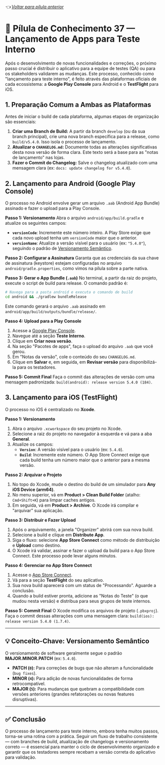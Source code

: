 ###### 👈 [Voltar para pílula anterior](https://github.com/ewerton5/reactJS-knowledge-nuggets/blob/main/content/036-performance-optimization.md)

# 📘 Pílula de Conhecimento 37 — Lançamento de Apps para Teste Interno

Após o desenvolvimento de novas funcionalidades e correções, o próximo passo crucial é distribuir o aplicativo para a equipe de testes (QA) ou para os stakeholders validarem as mudanças. Este processo, conhecido como "lançamento para teste interno", é feito através das plataformas oficiais de cada ecossistema: a **Google Play Console** para Android e o **TestFlight** para iOS.

## 1\. Preparação Comum a Ambas as Plataformas

Antes de iniciar o build de cada plataforma, algumas etapas de organização são essenciais:

1.  **Criar uma Branch de Build:** A partir da branch `develop` (ou da sua branch principal), crie uma nova branch específica para a release, como `build/v5.4.0`. Isso isola o processo de lançamento.
2.  **Atualizar o `CHANGELOG.md`:** Documente todas as alterações significativas desta nova versão de forma clara. Este texto será a base para as "notas de lançamento" nas lojas.
3.  **Fazer o Commit do Changelog:** Salve o changelog atualizado com uma mensagem clara (ex: `docs: update changelog for v5.4.0`).

## 2\. Lançamento para Android (Google Play Console)

O processo no Android envolve gerar um arquivo `.aab` (Android App Bundle) assinado e fazer o upload para a Play Console.

**Passo 1: Versionamento**
Abra o arquivo `android/app/build.gradle` e atualize os seguintes campos:

  * **`versionCode`**: Incremente este número inteiro. A Play Store exige que cada novo upload tenha um `versionCode` maior que o anterior.
  * **`versionName`**: Atualize a versão visível para o usuário (ex: `"5.4.0"`), seguindo o padrão de [Versionamento Semântico](https://www.google.com/search?q=%23-conceito-chave-versionamento-sem%C3%A2ntico).

**Passo 2: Configurar a Assinatura**
Garanta que as credenciais da sua chave de assinatura (keystore) estejam configuradas no arquivo `android/gradle.properties`, como vimos na pílula sobre a parte nativa.

**Passo 3: Gerar o App Bundle (`.aab`)**
No terminal, a partir da raiz do projeto, execute o script de build para release. O comando padrão é:

```bash
# Navega para a pasta android e executa o comando de build
cd android && ./gradlew bundleRelease
```

Este comando gerará o arquivo `.aab` assinado em `android/app/build/outputs/bundle/release/`.

**Passo 4: Upload para a Play Console**

1.  Acesse a [Google Play Console](https://play.google.com/console/).
2.  Navegue até a seção **Teste Interno**.
3.  Clique em **Criar nova versão**.
4.  Na seção "Pacotes de apps", faça o upload do arquivo `.aab` que você gerou.
5.  Em "Notas da versão", cole o conteúdo do seu `CHANGELOG.md`.
6.  Clique em **Salvar** e, em seguida, em **Revisar versão** para disponibilizá-la para os testadores.

**Passo 5: Commit Final**
Faça o commit das alterações de versão com uma mensagem padronizada: `build(android): release version 5.4.0 (184)`.

## 3\. Lançamento para iOS (TestFlight)

O processo no iOS é centralizado no **Xcode**.

**Passo 1: Versionamento**

1.  Abra o arquivo `.xcworkspace` do seu projeto no Xcode.
2.  Selecione a raiz do projeto no navegador à esquerda e vá para a aba **General**.
3.  Atualize os campos:
      * **`Version`**: A versão visível para o usuário (ex: `5.4.0`).
      * **`Build`**: Incremente este número. O App Store Connect exige que cada build tenha um número maior que o anterior para a mesma versão.

**Passo 2: Arquivar o Projeto**

1.  No topo do Xcode, mude o destino do build de um simulador para **Any iOS Device (arm64)**.
2.  No menu superior, vá em **Product \> Clean Build Folder** (atalho: `Cmd+Shift+K`) para limpar caches antigos.
3.  Em seguida, vá em **Product \> Archive**. O Xcode irá compilar e "arquivar" sua aplicação.

**Passo 3: Distribuir e Fazer Upload**

1.  Após o arquivamento, a janela "Organizer" abrirá com sua nova build.
2.  Selecione a build e clique em **Distribute App**.
3.  Siga o fluxo: selecione **App Store Connect** como método de distribuição e **Upload** como destino.
4.  O Xcode irá validar, assinar e fazer o upload da build para o App Store Connect. Este processo pode levar alguns minutos.

**Passo 4: Gerenciar no App Store Connect**

1.  Acesse o [App Store Connect](https://appstoreconnect.apple.com/).
2.  Vá para a seção **TestFlight** do seu aplicativo.
3.  Sua nova build aparecerá com um status de "Processando". Aguarde a conclusão.
4.  Quando a build estiver pronta, adicione as "Notas do Teste" (o que mudou nesta versão) e distribua para seus grupos de teste internos.

**Passo 5: Commit Final**
O Xcode modifica os arquivos de projeto (`.pbxproj`). Faça o commit dessas alterações com uma mensagem clara: `build(ios): release version 5.4.0 (1.7.4)`.

-----

## 💡 Conceito-Chave: Versionamento Semântico

O versionamento de software geralmente segue o padrão **MAJOR.MINOR.PATCH** (ex: `5.4.0`).

  * **PATCH (`0`):** Para correções de bugs que não alteram a funcionalidade (`bug fixes`).
  * **MINOR (`4`):** Para adição de novas funcionalidades de forma retrocompatível.
  * **MAJOR (`5`):** Para mudanças que quebram a compatibilidade com versões anteriores (grandes refatorações ou novas features disruptivas).

-----

## ✅ Conclusão

O processo de lançamento para teste interno, embora tenha muitos passos, torna-se uma rotina com a prática. Seguir um fluxo de trabalho consistente — com branches de build, atualização de changelogs e versionamento correto — é essencial para manter o ciclo de desenvolvimento organizado e garantir que os testadores sempre recebam a versão correta do aplicativo para validação.